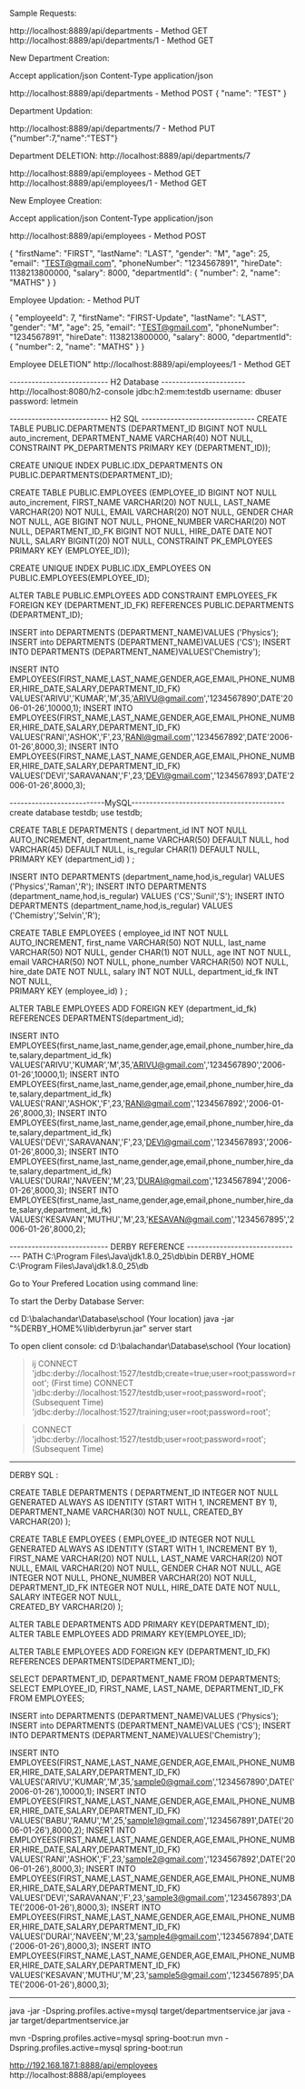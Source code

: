 Sample Requests:

http://localhost:8889/api/departments - Method GET
http://localhost:8889/api/departments/1 - Method GET

New Department Creation:

Accept application/json
Content-Type application/json

http://localhost:8889/api/departments - Method POST
{
    "name": "TEST"
}


Department Updation:

http://localhost:8889/api/departments/7 - Method PUT
{"number":7,"name":"TEST"}

Department DELETION:
http://localhost:8889/api/departments/7

http://localhost:8889/api/employees - Method GET
http://localhost:8889/api/employees/1 - Method GET

New Employee Creation:

Accept application/json
Content-Type application/json

http://localhost:8889/api/employees - Method POST

{
    "firstName": "FIRST",
    "lastName": "LAST",
    "gender": "M",
    "age": 25,
    "email": "TEST@gmail.com",
    "phoneNumber": "1234567891",
    "hireDate": 1138213800000,
    "salary": 8000,
    "departmentId": {
        "number": 2,
        "name": "MATHS"
    }
}



Employee Updation: - Method PUT

{
    "employeeId": 7,
    "firstName": "FIRST-Update",
    "lastName": "LAST",
    "gender": "M",
    "age": 25,
    "email": "TEST@gmail.com",
    "phoneNumber": "1234567891",
    "hireDate": 1138213800000,
    "salary": 8000,
    "departmentId": {
        "number": 2,
        "name": "MATHS"
    }
}


Employee DELETION"
http://localhost:8889/api/employees/1 - Method GET


--------------------------- H2 Database -----------------------
http://localhost:8080/h2-console
  jdbc:h2:mem:testdb
  username: dbuser
  password: letmein

--------------------------- H2 SQL -------------------------------
CREATE TABLE PUBLIC.DEPARTMENTS (DEPARTMENT_ID BIGINT NOT NULL auto_increment, DEPARTMENT_NAME VARCHAR(40) NOT NULL, 
CONSTRAINT PK_DEPARTMENTS PRIMARY KEY (DEPARTMENT_ID));

CREATE UNIQUE INDEX PUBLIC.IDX_DEPARTMENTS ON PUBLIC.DEPARTMENTS(DEPARTMENT_ID);

CREATE TABLE PUBLIC.EMPLOYEES (EMPLOYEE_ID BIGINT NOT NULL auto_increment, FIRST_NAME VARCHAR(20) NOT NULL, LAST_NAME VARCHAR(20) NOT NULL,
 EMAIL VARCHAR(20) NOT NULL, GENDER CHAR NOT NULL, AGE BIGINT NOT NULL, PHONE_NUMBER VARCHAR(20) NOT NULL, 
 DEPARTMENT_ID_FK  BIGINT NOT NULL, HIRE_DATE DATE NOT NULL, SALARY BIGINT(20) NOT NULL,
 CONSTRAINT PK_EMPLOYEES PRIMARY KEY (EMPLOYEE_ID));

CREATE UNIQUE INDEX PUBLIC.IDX_EMPLOYEES ON PUBLIC.EMPLOYEES(EMPLOYEE_ID);

ALTER TABLE PUBLIC.EMPLOYEES ADD CONSTRAINT EMPLOYEES_FK FOREIGN KEY (DEPARTMENT_ID_FK) REFERENCES PUBLIC.DEPARTMENTS (DEPARTMENT_ID);

INSERT into DEPARTMENTS (DEPARTMENT_NAME)VALUES ('Physics');
INSERT into DEPARTMENTS (DEPARTMENT_NAME)VALUES ('CS');
INSERT INTO DEPARTMENTS (DEPARTMENT_NAME)VALUES('Chemistry');


INSERT INTO EMPLOYEES(FIRST_NAME,LAST_NAME,GENDER,AGE,EMAIL,PHONE_NUMBER,HIRE_DATE,SALARY,DEPARTMENT_ID_FK)
	    VALUES('ARIVU','KUMAR','M',35,'ARIVU@gmail.com','1234567890',DATE'2006-01-26',10000,1);
INSERT INTO EMPLOYEES(FIRST_NAME,LAST_NAME,GENDER,AGE,EMAIL,PHONE_NUMBER,HIRE_DATE,SALARY,DEPARTMENT_ID_FK)
	    VALUES('RANI','ASHOK','F',23,'RANI@gmail.com','1234567892',DATE'2006-01-26',8000,3);
INSERT INTO EMPLOYEES(FIRST_NAME,LAST_NAME,GENDER,AGE,EMAIL,PHONE_NUMBER,HIRE_DATE,SALARY,DEPARTMENT_ID_FK)
	    VALUES('DEVI','SARAVANAN','F',23,'DEVI@gmail.com','1234567893',DATE'2006-01-26',8000,3);

--------------------------MySQL------------------------------------------
create database testdb;
use  testdb;

CREATE TABLE DEPARTMENTS (
  department_id INT NOT NULL AUTO_INCREMENT,
  department_name VARCHAR(50) DEFAULT NULL,
  hod VARCHAR(45) DEFAULT NULL,
  is_regular CHAR(1) DEFAULT NULL,
  PRIMARY KEY (department_id)
) ;


INSERT INTO DEPARTMENTS (department_name,hod,is_regular) VALUES ('Physics','Raman','R');
INSERT INTO DEPARTMENTS (department_name,hod,is_regular) VALUES ('CS','Sunil','S');
INSERT INTO DEPARTMENTS (department_name,hod,is_regular) VALUES ('Chemistry','Selvin','R');

 CREATE TABLE EMPLOYEES (
  employee_id INT NOT NULL AUTO_INCREMENT,
  first_name VARCHAR(50) NOT NULL,
  last_name VARCHAR(50) NOT NULL,
  gender CHAR(1) NOT NULL,
  age INT NOT NULL,
  email VARCHAR(50) NOT NULL,
  phone_number VARCHAR(50) NOT NULL,
  hire_date DATE NOT NULL,
  salary INT NOT NULL,
  department_id_fk INT NOT NULL,	
  PRIMARY KEY (employee_id)
) ;

ALTER TABLE EMPLOYEES ADD FOREIGN KEY (department_id_fk) REFERENCES DEPARTMENTS(department_id);



INSERT INTO EMPLOYEES(first_name,last_name,gender,age,email,phone_number,hire_date,salary,department_id_fk)
	    VALUES('ARIVU','KUMAR','M',35,'ARIVU@gmail.com','1234567890','2006-01-26',10000,1);
INSERT INTO EMPLOYEES(first_name,last_name,gender,age,email,phone_number,hire_date,salary,department_id_fk)
	    VALUES('RANI','ASHOK','F',23,'RANI@gmail.com','1234567892','2006-01-26',8000,3);
INSERT INTO EMPLOYEES(first_name,last_name,gender,age,email,phone_number,hire_date,salary,department_id_fk)
	    VALUES('DEVI','SARAVANAN','F',23,'DEVI@gmail.com','1234567893','2006-01-26',8000,3);
INSERT INTO EMPLOYEES(first_name,last_name,gender,age,email,phone_number,hire_date,salary,department_id_fk)
	    VALUES('DURAI','NAVEEN','M',23,'DURAI@gmail.com','1234567894','2006-01-26',8000,3);
INSERT INTO EMPLOYEES(first_name,last_name,gender,age,email,phone_number,hire_date,salary,department_id_fk)
	    VALUES('KESAVAN','MUTHU','M',23,'KESAVAN@gmail.com','1234567895','2006-01-26',8000,2);


--------------------------- DERBY REFERENCE --------------------------------
PATH C:\Program Files\Java\jdk1.8.0_25\db\bin
DERBY_HOME C:\Program Files\Java\jdk1.8.0_25\db
 
Go to Your Prefered Location using command line:
 
To start the Derby Database Server:
 
cd D:\balachandar\Database\school (Your location)
java -jar "%DERBY_HOME%\lib\derbyrun.jar" server start
 
 
To open client console:
cd D:\balachandar\Database\school (Your location)
>ij
>CONNECT 'jdbc:derby://localhost:1527/testdb;create=true;user=root;password=root'; (First time)
>CONNECT 'jdbc:derby://localhost:1527/testdb;user=root;password=root';(Subsequent Time)
'jdbc:derby://localhost:1527/training;user=root;password=root';

>CONNECT 'jdbc:derby://localhost:1527/testdb;user=root;password=root';(Subsequent Time)


-------------------------------------------------------------------------------------

DERBY  SQL :


CREATE TABLE  DEPARTMENTS (
  DEPARTMENT_ID INTEGER NOT NULL GENERATED ALWAYS AS IDENTITY (START WITH 1, INCREMENT BY 1),
  DEPARTMENT_NAME VARCHAR(30) NOT NULL,
  CREATED_BY VARCHAR(20)
);
 
 
CREATE TABLE  EMPLOYEES (
  EMPLOYEE_ID INTEGER NOT NULL GENERATED ALWAYS AS IDENTITY (START WITH 1, INCREMENT BY 1),
  FIRST_NAME VARCHAR(20) NOT NULL,
  LAST_NAME VARCHAR(20) NOT NULL,
  EMAIL VARCHAR(20) NOT NULL,
  GENDER CHAR  NOT NULL,
  AGE INTEGER NOT NULL,
  PHONE_NUMBER VARCHAR(20) NOT NULL,
  DEPARTMENT_ID_FK INTEGER NOT NULL,
  HIRE_DATE DATE NOT NULL,
  SALARY INTEGER NOT NULL,	
  CREATED_BY VARCHAR(20)
);
 
ALTER TABLE DEPARTMENTS ADD PRIMARY KEY(DEPARTMENT_ID);
ALTER TABLE EMPLOYEES ADD PRIMARY KEY(EMPLOYEE_ID);
 
ALTER TABLE EMPLOYEES ADD FOREIGN KEY (DEPARTMENT_ID_FK) REFERENCES DEPARTMENTS(DEPARTMENT_ID);
 
SELECT DEPARTMENT_ID, DEPARTMENT_NAME FROM DEPARTMENTS;
SELECT EMPLOYEE_ID, FIRST_NAME, LAST_NAME, DEPARTMENT_ID_FK  FROM EMPLOYEES;
 
 
INSERT into DEPARTMENTS (DEPARTMENT_NAME)VALUES ('Physics');
INSERT into DEPARTMENTS (DEPARTMENT_NAME)VALUES ('CS');
INSERT INTO DEPARTMENTS (DEPARTMENT_NAME)VALUES('Chemistry');



INSERT INTO EMPLOYEES(FIRST_NAME,LAST_NAME,GENDER,AGE,EMAIL,PHONE_NUMBER,HIRE_DATE,SALARY,DEPARTMENT_ID_FK)
	    VALUES('ARIVU','KUMAR','M',35,'sample0@gmail.com','1234567890',DATE('2006-01-26'),10000,1);
INSERT INTO EMPLOYEES(FIRST_NAME,LAST_NAME,GENDER,AGE,EMAIL,PHONE_NUMBER,HIRE_DATE,SALARY,DEPARTMENT_ID_FK)
	    VALUES('BABU','RAMU','M',25,'sample1@gmail.com','1234567891',DATE('2006-01-26'),8000,2);
INSERT INTO EMPLOYEES(FIRST_NAME,LAST_NAME,GENDER,AGE,EMAIL,PHONE_NUMBER,HIRE_DATE,SALARY,DEPARTMENT_ID_FK)
	    VALUES('RANI','ASHOK','F',23,'sample2@gmail.com','1234567892',DATE('2006-01-26'),8000,3);
INSERT INTO EMPLOYEES(FIRST_NAME,LAST_NAME,GENDER,AGE,EMAIL,PHONE_NUMBER,HIRE_DATE,SALARY,DEPARTMENT_ID_FK)
	    VALUES('DEVI','SARAVANAN','F',23,'sample3@gmail.com','1234567893',DATE('2006-01-26'),8000,3);
INSERT INTO EMPLOYEES(FIRST_NAME,LAST_NAME,GENDER,AGE,EMAIL,PHONE_NUMBER,HIRE_DATE,SALARY,DEPARTMENT_ID_FK)
	    VALUES('DURAI','NAVEEN','M',23,'sample4@gmail.com','1234567894',DATE('2006-01-26'),8000,3);
INSERT INTO EMPLOYEES(FIRST_NAME,LAST_NAME,GENDER,AGE,EMAIL,PHONE_NUMBER,HIRE_DATE,SALARY,DEPARTMENT_ID_FK)
	    VALUES('KESAVAN','MUTHU','M',23,'sample5@gmail.com','1234567895',DATE('2006-01-26'),8000,3);
	    
	    
-------------------------------------------------------------------------------------

java -jar -Dspring.profiles.active=mysql target/departmentservice.jar
java -jar target/departmentservice.jar

mvn -Dspring.profiles.active=mysql spring-boot:run
mvn -Dspring.profiles.active=mysql spring-boot:run

http://192.168.187.1:8888/api/employees
http://localhost:8888/api/employees
